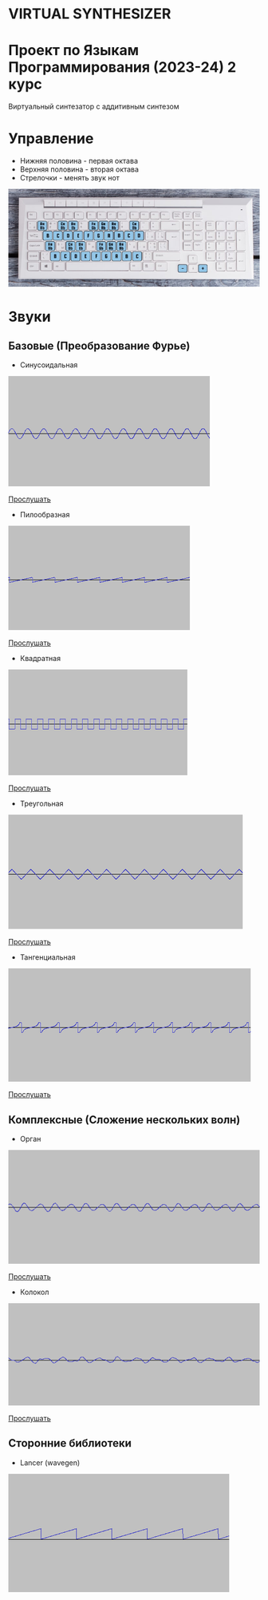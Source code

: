 VIRTUAL SYNTHESIZER
===================
# Проект по Языкам Программирования (2023-24) 2 курс 
Виртуальный синтезатор с аддитивным синтезом

# Управление
* Нижняя половина - первая октава
* Верхняя половина - вторая октава
* Стрелочки - менять звук нот

![](/docs/board.png)

# Звуки
## Базовые (Преобразование Фурье)
* Синусоидальная
  
![](/docs/sine.png)

[Прослушать](/resources/sine/A.flac)

* Пилообразная
  
![](/docs/sawtooth.png)

[Прослушать](/resources/sawtooth/A.flac)

* Квадратная
  
![](/docs/square.png)

[Прослушать](/resources/square/A.flac)

* Треугольная
  
![](/docs/triangle.png)

[Прослушать](/resources/triangle/A.flac)

* Тангенциальная
  
![](/docs/tangent.png)

[Прослушать](/resources/tangent/A.flac)

## Комплексные (Сложение нескольких волн)

* Орган

![](/docs/organ.png)

[Прослушать](/resources/organ/A.flac)

* Колокол

![](/docs/bell.png)

[Прослушать](/resources/bell/A.flac)

## Сторонние библиотеки
* Lancer (wavegen)

![](/docs/lancer.png)
